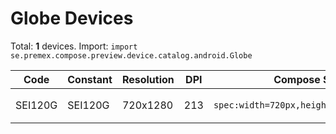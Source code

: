 # Globe Devices

Total: **1** devices. Import: `import se.premex.compose.preview.device.catalog.android.Globe`

| Code | Constant | Resolution | DPI | Compose Spec | Preview Usage |
|------|----------|------------|-----|-------------|---------------|
| SEI120G | SEI120G | 720x1280 | 213 | `spec:width=720px,height=1280px,dpi=213` | `@Preview(device = Globe.SEI120G)` |

<!-- Generated automatically. Do not edit manually. -->
